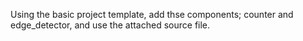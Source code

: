 Using the basic project template, add thse components; counter and edge_detector, and use the attached source file.
